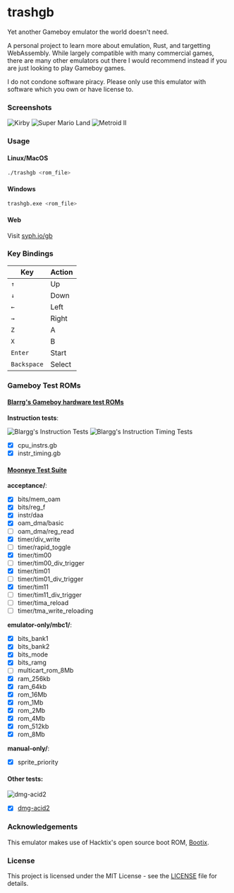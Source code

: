 # trashgb
Yet another Gameboy emulator the world doesn't need.

A personal project to learn more about emulation, Rust, and targetting
WebAssembly. While largely compatible with many commercial games, there are
many other emulators out there I would recommend instead if you are just
looking to play Gameboy games.

I do not condone software piracy. Please only use this emulator with software which you own or have license to.

### Screenshots
![Kirby](screenshots/kirby.png)
![Super Mario Land](screenshots/marioland.png)
![Metroid II](screenshots/metroid2.png)

### Usage
#### Linux/MacOS
```sh
./trashgb <rom_file>
```

#### Windows
```sh
trashgb.exe <rom_file>
```

#### Web
Visit [syph.io/gb](https://syph.io/gb)

### Key Bindings
| Key         | Action |
| ----------- | ------ |
| `↑`         | Up     |
| `↓`         | Down   |
| `←`         | Left   |
| `→`         | Right  |
| `Z`         | A      |
| `X`         | B      |
| `Enter`     | Start  |
| `Backspace` | Select |

### Gameboy Test ROMs

#### [Blarrg's Gameboy hardware test ROMs](https://github.com/retrio/gb-test-roms)
**Instruction tests**:

![Blargg's Instruction Tests](screenshots/cpu_instrs.png)
![Blargg's Instruction Timing Tests](screenshots/instr_timing.png)
 - [X] cpu_instrs\.gb
 - [X] instr_timing\.gb

#### [Mooneye Test Suite](https://github.com/Gekkio/mooneye-test-suite)
**acceptance/**:
 - [X] bits/mem_oam
 - [X] bits/reg_f
 - [X] instr/daa
 - [X] oam_dma/basic
 - [ ] oam_dma/reg_read
 - [X] timer/div_write
 - [ ] timer/rapid_toggle
 - [X] timer/tim00
 - [ ] timer/tim00_div_trigger
 - [X] timer/tim01
 - [ ] timer/tim01_div_trigger
 - [X] timer/tim11
 - [ ] timer/tim11_div_trigger
 - [ ] timer/tima_reload
 - [ ] timer/tma_write_reloading

**emulator-only/mbc1/**:
 - [X] bits\_bank1
 - [X] bits\_bank2
 - [X] bits\_mode
 - [X] bits\_ramg
 - [ ] multicart\_rom\_8Mb
 - [X] ram\_256kb
 - [X] ram\_64kb
 - [X] rom\_16Mb
 - [X] rom\_1Mb
 - [X] rom\_2Mb
 - [X] rom\_4Mb
 - [X] rom\_512kb
 - [X] rom\_8Mb

**manual-only/**:
 - [X] sprite_priority

#### Other tests:

![dmg-acid2](screenshots/dmg-acid2.png)
 - [X] [dmg-acid2](https://github.com/mattcurrie/dmg-acid2)

### Acknowledgements
This emulator makes use of Hacktix's open source boot ROM, [Bootix](https://github.com/Hacktix/Bootix).

### License
This project is licensed under the MIT License - see the [LICENSE](LICENSE)
file for details.
